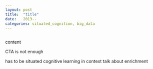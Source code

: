 ```yaml
---
layout: post
title:  "title"
date:   2013--
categories: situated_cognition, big_data
---
```


![]()

content


CTA is not enough

has to be situated cognitive learning
in context 
talk about enrichment